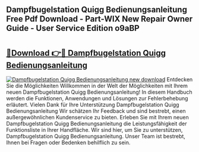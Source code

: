 ## Dampfbugelstation Quigg Bedienungsanleitung Free Pdf Download - Part-WlX New Repair Owner Guide - User Service Edition o9aBP

# <h2><a href="http://df3zy4.blite.top/?on=Dampfbugelstation+Quigg+Bedienungsanleitung">🔗Download 👉🔴 Dampfbugelstation Quigg Bedienungsanleitung</a></h2>

[![Dampfbugelstation Quigg Bedienungsanleitung new download](https://i.imgur.com/lujVjoI.png)](http://df3zy4.blite.top/?on=Dampfbugelstation+Quigg+Bedienungsanleitung)
Entdecken Sie die Möglichkeiten Willkommen in der Welt der Möglichkeiten mit Ihrem neuen Dampfbugelstation Quigg Bedienungsanleitung! In diesem Handbuch werden die Funktionen, Anwendungen und Lösungen zur Fehlerbehebung erläutert. Vielen Dank für Ihre Unterstützung Dampfbugelstation Quigg Bedienungsanleitung Wir schätzen Ihr Feedback und sind bestrebt, einen außergewöhnlichen Kundenservice zu bieten. Erleben Sie mit Ihrem neuen Dampfbugelstation Quigg Bedienungsanleitung die Leistungsfähigkeit der Funktionsliste in Ihrer Handfläche. Wir sind hier, um Sie zu unterstützen, Dampfbugelstation Quigg Bedienungsanleitung. Unser Team ist bestrebt, Ihnen bei Fragen oder Bedenken behilflich zu sein.
